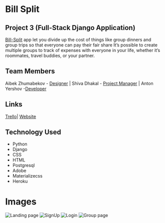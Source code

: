 # Bill Split

## Project 3 (Full-Stack Django Application)

[Bill-Split](https://bill-splitly.herokuapp.com/) app let you divide up the cost of things like group dinners and group trips so that everyone can pay their fair share
It’s possible to create multiple groups to track of expenses with everyone in your life, whether it’s roommates, travel buddies, or your partner.

## Team Members

Aibek Zhumabekov - [Designer](//www.linkedin.com/in/aibekzhumabekov/) | Shiva Dhakal - [Project Manager](https://www.linkedin.com/in/shiva-dhakal/) | Anton Yershov -[Developer](https://www.linkedin.com/in/anthony-yershov/)
## Links

[Trello](https://trello.com/b/V3Vi0Xu7/thing-to-do)| [Website](https://bill-splitly.herokuapp.com/)

## Technology Used

- Python
- Django
- CSS
- HTML
- Postgresql
- Adobe
- Materializecss
- Heroku
# Images

![Landing page]()
![SignUp]()
![Login]()
![Group page]()
